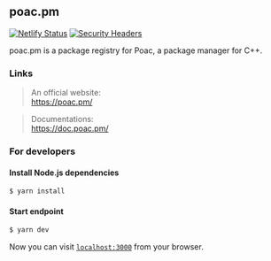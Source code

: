 ## poac.pm
[![Netlify Status](https://api.netlify.com/api/v1/badges/e531d54d-b63a-482e-9082-642837d08163/deploy-status)](https://app.netlify.com/sites/poac/deploys)
[![Security Headers](https://img.shields.io/security-headers?url=https%3A%2F%2Fpoac.pm)](https://img.shields.io/security-headers?url=https%3A%2F%2Fpoac.pm)

poac.pm is a package registry for Poac, a package manager for C++.

### Links

> An official website:<br>
https://poac.pm/

> Documentations:<br>
https://doc.poac.pm/

### For developers

#### Install Node.js dependencies

```bash
$ yarn install
```

#### Start endpoint

```bash
$ yarn dev
```

Now you can visit [`localhost:3000`](http://localhost:3000) from your browser.
